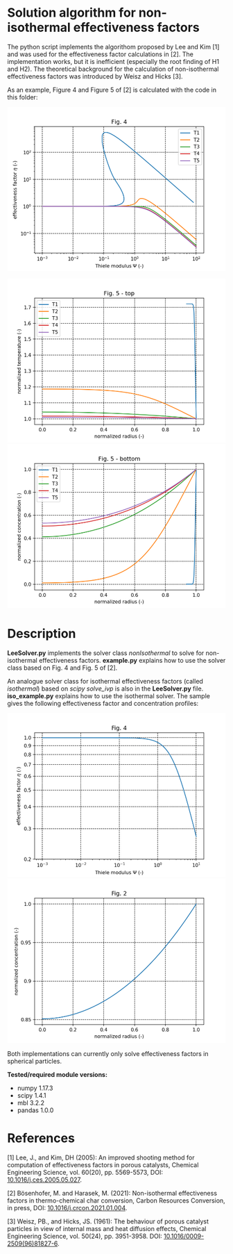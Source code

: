 # Solution algorithm for non-isothermal effectiveness factors

The python script implements the algorithom proposed by Lee and Kim [1] and was used for the effectiveness factor calculations in [2]. The implementation works, but it is inefficient (especially the root finding of H1 and H2). The theoretical background for the calculation of non-isothermal effectiveness factors was introduced by Weisz and Hicks [3].

As an example, Figure 4 and Figure 5 of [2] is calculated with the code in this folder:

![Effectiveness factor profiles](effectivenessFactorProfiles.png)

![Temperature profiles](temperatureProfile.png)
![Concentration profiles](concentrationProfile.png)

# Description

**LeeSolver.py** implements the solver class *nonIsothermal* to solve for non-isothermal effectiveness factors. **example.py** explains how to use the solver class based on Fig. 4 and Fig. 5 of [2].

An analogue solver class for isothermal effectiveness factors (called *isothermal*) based on *scipy solve_ivp* is also in the **LeeSolver.py** file. **iso_example.py** explains how to use the isothermal solver. The sample gives the following effectiveness factor and concentration profiles:

![Effectiveness factor profiles](isothermalEffectivenessFactorProfiles.png)
![Concentration profiles](isothermalConcentrationProfile.png)


Both implementations can currently only solve effectiveness factors in spherical particles.

**Tested/required module versions:**
* numpy 1.17.3
* scipy 1.4.1
* mbl 3.2.2
* pandas 1.0.0

# References

[1] Lee, J., and Kim, DH (2005): An improved shooting method for computation of effectiveness factors in porous catalysts, Chemical Engineering Science, vol. 60(20), pp. 5569-5573, DOI: [10.1016/j.ces.2005.05.027](https://www.doi.org/10.1016/j.ces.2005.05.027).

[2] Bösenhofer, M. and Harasek, M. (2021): Non-isothermal effectiveness factors in thermo-chemical char conversion, Carbon Resources Conversion, in press, DOI: [10.1016/j.crcon.2021.01.004](https://www.doi.org/10.1016/j.crcon.2021.01.004).

[3] Weisz, PB., and Hicks, JS. (1961): The behaviour of porous catalyst particles in view of internal mass and heat diffusion effects, Chemical Engineering Science, vol. 50(24), pp. 3951-3958. DOI: [10.1016/0009-2509(96)81827-6](https://www.doi.org/10.1016/0009-2509(96)81827-6).

